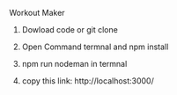 Workout Maker

1. Dowload code or git clone

2. Open Command termnal and npm install

3. npm run nodeman in termnal

4. copy this link: http://localhost:3000/
